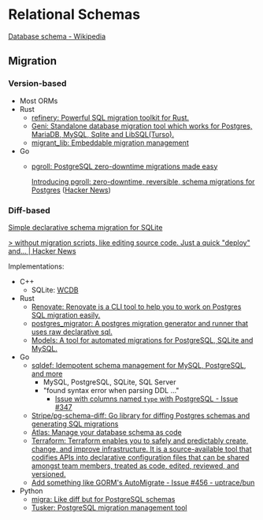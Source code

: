 # Relational Schemas
[Database schema - Wikipedia](https://en.wikipedia.org/wiki/Database_schema)

## Migration
### Version-based
- Most ORMs
- Rust
  - [refinery: Powerful SQL migration toolkit for Rust.](https://github.com/rust-db/refinery)
  - [Geni: Standalone database migration tool which works for Postgres, MariaDB, MySQL, Sqlite and LibSQL(Turso).](https://github.com/emilpriver/geni)
  - [migrant\_lib: Embeddable migration management](https://github.com/jaemk/migrant_lib)
- Go
  - [pgroll: PostgreSQL zero-downtime migrations made easy](https://github.com/xataio/pgroll)

    [Introducing pgroll: zero-downtime, reversible, schema migrations for Postgres](https://xata.io/blog/pgroll-schema-migrations-postgres) ([Hacker News](https://news.ycombinator.com/item?id=37752366))

### Diff-based
[Simple declarative schema migration for SQLite](https://david.rothlis.net/declarative-schema-migration-for-sqlite/)

[\> without migration scripts, like editing source code. Just a quick "deploy" and... | Hacker News](https://news.ycombinator.com/item?id=39233019)

Implementations:
- C++
  - SQLite: [WCDB](DBMS/SQLite/README.md#bindings)
- Rust
  - [Renovate: Renovate is a CLI tool to help you to work on Postgres SQL migration easily.](https://github.com/tyrchen/renovate)
  - [postgres\_migrator: A postgres migration generator and runner that uses raw declarative sql.](https://github.com/blainehansen/postgres_migrator)
  - [Models: A tool for automated migrations for PostgreSQL, SQLite and MySQL.](https://github.com/tvallotton/models)
- Go
  - [sqldef: Idempotent schema management for MySQL, PostgreSQL, and more](https://github.com/sqldef/sqldef)
    - MySQL, PostgreSQL, SQLite, SQL Server
    - "found syntax error when parsing DDL ..."
      - [Issue with columns named `type` with PostgreSQL - Issue #347](https://github.com/sqldef/sqldef/issues/347)
  - [Stripe/pg-schema-diff: Go library for diffing Postgres schemas and generating SQL migrations](https://github.com/stripe/pg-schema-diff/)
  - [Atlas: Manage your database schema as code](https://github.com/ariga/atlas)
  - [Terraform: Terraform enables you to safely and predictably create, change, and improve infrastructure. It is a source-available tool that codifies APIs into declarative configuration files that can be shared amongst team members, treated as code, edited, reviewed, and versioned.](https://github.com/hashicorp/terraform)
  - [Add something like GORM's AutoMigrate - Issue #456 - uptrace/bun](https://github.com/uptrace/bun/issues/456)
- Python
  - [migra: Like diff but for PostgreSQL schemas](https://github.com/djrobstep/migra)
  - [Tusker: PostgreSQL migration management tool](https://github.com/bikeshedder/tusker)
